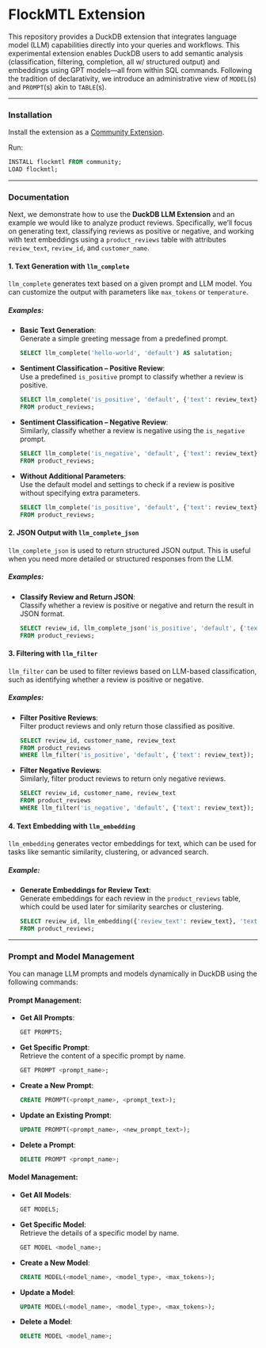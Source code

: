 # FlockMTL Extension

This repository provides a DuckDB extension that integrates language model (LLM) capabilities directly into your queries and workflows. This experimental extension enables DuckDB users to add semantic analysis (classification, filtering, completion, all w/ structured output) and embeddings using GPT models—all from within SQL commands. Following the tradition of declarativity, we introduce an administrative view of `MODEL`(s) and `PROMPT`(s) akin to `TABLE`(s).

---

### Installation

Install the extension as a [Community Extension](https://community-extensions.duckdb.org/).

Run:
  ```sql
  INSTALL flockmtl FROM community;
  LOAD flockmtl;
  ```

---

### Documentation

Next, we demonstrate how to use the **DuckDB LLM Extension** and an example we would like to analyze product reviews. Specifically, we’ll focus on generating text, classifying reviews as positive or negative, and working with text embeddings using a `product_reviews` table with attributes `review_text`, `review_id`, and `customer_name`.

#### **1. Text Generation with `llm_complete`**

`llm_complete` generates text based on a given prompt and LLM model. You can customize the output with parameters like `max_tokens` or `temperature`.

##### **Examples**:
- **Basic Text Generation**:  
  Generate a simple greeting message from a predefined prompt.
  ```sql
  SELECT llm_complete('hello-world', 'default') AS salutation;
  ```

- **Sentiment Classification – Positive Review**:  
  Use a predefined `is_positive` prompt to classify whether a review is positive.
  ```sql
  SELECT llm_complete('is_positive', 'default', {'text': review_text}, {'max_tokens': 100}) AS results 
  FROM product_reviews;
  ```

- **Sentiment Classification – Negative Review**:  
  Similarly, classify whether a review is negative using the `is_negative` prompt.
  ```sql
  SELECT llm_complete('is_negative', 'default', {'text': review_text}, {'max_tokens': 100}) AS results 
  FROM product_reviews;
  ```

- **Without Additional Parameters**:  
  Use the default model and settings to check if a review is positive without specifying extra parameters.
  ```sql
  SELECT llm_complete('is_positive', 'default', {'text': review_text}) AS results 
  FROM product_reviews;
  ```

#### **2. JSON Output with `llm_complete_json`**

`llm_complete_json` is used to return structured JSON output. This is useful when you need more detailed or structured responses from the LLM.

##### **Examples**:
- **Classify Review and Return JSON**:  
  Classify whether a review is positive or negative and return the result in JSON format.
  ```sql
  SELECT review_id, llm_complete_json('is_positive', 'default', {'text': review_text}, {'max_tokens': 100}) AS results 
  FROM product_reviews;
  ```

#### **3. Filtering with `llm_filter`**

`llm_filter` can be used to filter reviews based on LLM-based classification, such as identifying whether a review is positive or negative.

##### **Examples**:
- **Filter Positive Reviews**:  
  Filter product reviews and only return those classified as positive.
  ```sql
  SELECT review_id, customer_name, review_text 
  FROM product_reviews 
  WHERE llm_filter('is_positive', 'default', {'text': review_text});
  ```

- **Filter Negative Reviews**:  
  Similarly, filter product reviews to return only negative reviews.
  ```sql
  SELECT review_id, customer_name, review_text 
  FROM product_reviews 
  WHERE llm_filter('is_negative', 'default', {'text': review_text});
  ```

#### **4. Text Embedding with `llm_embedding`**

`llm_embedding` generates vector embeddings for text, which can be used for tasks like semantic similarity, clustering, or advanced search.

##### **Example**:
- **Generate Embeddings for Review Text**:  
  Generate embeddings for each review in the `product_reviews` table, which could be used later for similarity searches or clustering.
  ```sql
  SELECT review_id, llm_embedding({'review_text': review_text}, 'text-embedding-3-small') AS embeddings 
  FROM product_reviews;
  ```

---

### **Prompt and Model Management**

You can manage LLM prompts and models dynamically in DuckDB using the following commands:

#### **Prompt Management**:
- **Get All Prompts**:  
  ```sql
  GET PROMPTS;
  ```

- **Get Specific Prompt**:  
  Retrieve the content of a specific prompt by name.
  ```sql
  GET PROMPT <prompt_name>;
  ```

- **Create a New Prompt**:  
  ```sql
  CREATE PROMPT(<prompt_name>, <prompt_text>);
  ```

- **Update an Existing Prompt**:  
  ```sql
  UPDATE PROMPT(<prompt_name>, <new_prompt_text>);
  ```

- **Delete a Prompt**:  
  ```sql
  DELETE PROMPT <prompt_name>;
  ```

#### **Model Management**:
- **Get All Models**:  
  ```sql
  GET MODELS;
  ```

- **Get Specific Model**:  
  Retrieve the details of a specific model by name.
  ```sql
  GET MODEL <model_name>;
  ```

- **Create a New Model**:  
  ```sql
  CREATE MODEL(<model_name>, <model_type>, <max_tokens>);
  ```

- **Update a Model**:  
  ```sql
  UPDATE MODEL(<model_name>, <model_type>, <max_tokens>);
  ```

- **Delete a Model**:  
  ```sql
  DELETE MODEL <model_name>;
  ```